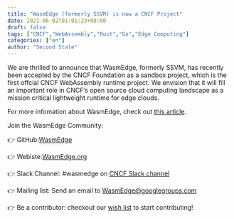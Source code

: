 ```yaml
---
title: "WasmEdge (formerly SSVM) is now a CNCF Project"
date: 2021-06-02T01:01:23+08:00
draft: false
tags: ["CNCF","WebAssembly","Rust","Go","Edge Computing"]
categories: ["en"]
author: "Second State"
---
```


We are thrilled to announce that WasmEdge, formerly SSVM, has recently been accepted by the CNCF Foundation as a sandbox project, which is the first offcial CNCF WebAssembly runtime project. We envision that it will fill an important role in CNCF’s open source cloud computing landscape as a mission critical lightweight runtime for edge clouds.

For more infomation about WasmEdge, check out [this article](https://www.secondstate.io/articles/wasmedge-joins-cncf/).


Join the WasmEdge Community:

👉 GitHub:[WasmEdge](https://github.com/WasmEdge/WasmEdge)

👉 Webiste:[WasmEdge.org](https://wasmedge.org/)

👉 Slack Channel: #wasmedge on [CNCF Slack channel](https://slack.cncf.io/)

👉 Mailing list: Send an email to [WasmEdge@googlegroups.com](https://groups.google.com/g/wasmedge/)

👉 Be a contributor: checkout our [wish list](https://github.com/WasmEdge/WasmEdge/tree/master/doc/wish_list.md) to start contributing!


